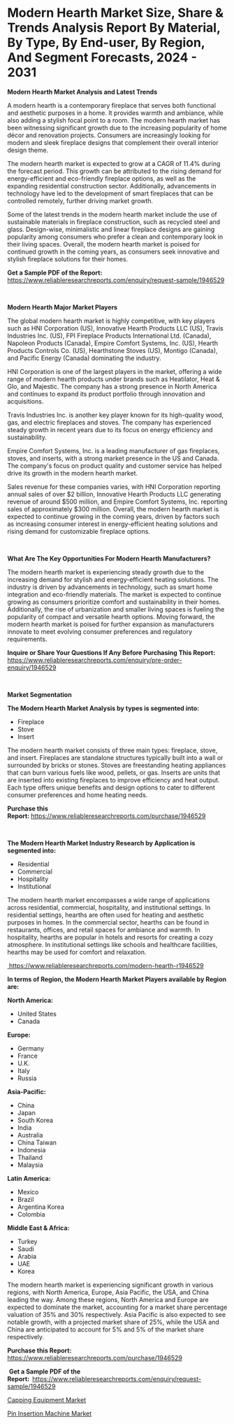 <p><h1>Modern Hearth Market Size, Share & Trends Analysis Report By Material, By Type, By End-user, By Region, And Segment Forecasts, 2024 - 2031</h1></p><p><strong>Modern Hearth Market Analysis and Latest Trends</strong></p>
<p><p>A modern hearth is a contemporary fireplace that serves both functional and aesthetic purposes in a home. It provides warmth and ambiance, while also adding a stylish focal point to a room. The modern hearth market has been witnessing significant growth due to the increasing popularity of home décor and renovation projects. Consumers are increasingly looking for modern and sleek fireplace designs that complement their overall interior design theme.</p><p>The modern hearth market is expected to grow at a CAGR of 11.4% during the forecast period. This growth can be attributed to the rising demand for energy-efficient and eco-friendly fireplace options, as well as the expanding residential construction sector. Additionally, advancements in technology have led to the development of smart fireplaces that can be controlled remotely, further driving market growth.</p><p>Some of the latest trends in the modern hearth market include the use of sustainable materials in fireplace construction, such as recycled steel and glass. Design-wise, minimalistic and linear fireplace designs are gaining popularity among consumers who prefer a clean and contemporary look in their living spaces. Overall, the modern hearth market is poised for continued growth in the coming years, as consumers seek innovative and stylish fireplace solutions for their homes.</p></p>
<p><strong>Get a Sample PDF of the Report:&nbsp;</strong> <a href="https://www.reliableresearchreports.com/enquiry/request-sample/1946529">https://www.reliableresearchreports.com/enquiry/request-sample/1946529</a></p>
<p>&nbsp;</p>
<p><strong>Modern Hearth Major Market Players</strong></p>
<p><p>The global modern hearth market is highly competitive, with key players such as HNI Corporation (US), Innovative Hearth Products LLC (US), Travis Industries Inc. (US), FPI Fireplace Products International Ltd. (Canada), Napoleon Products (Canada), Empire Comfort Systems, Inc. (US), Hearth Products Controls Co. (US), Hearthstone Stoves (US), Montigo (Canada), and Pacific Energy (Canada) dominating the industry.</p><p>HNI Corporation is one of the largest players in the market, offering a wide range of modern hearth products under brands such as Heatilator, Heat & Glo, and Majestic. The company has a strong presence in North America and continues to expand its product portfolio through innovation and acquisitions.</p><p>Travis Industries Inc. is another key player known for its high-quality wood, gas, and electric fireplaces and stoves. The company has experienced steady growth in recent years due to its focus on energy efficiency and sustainability.</p><p>Empire Comfort Systems, Inc. is a leading manufacturer of gas fireplaces, stoves, and inserts, with a strong market presence in the US and Canada. The company's focus on product quality and customer service has helped drive its growth in the modern hearth market.</p><p>Sales revenue for these companies varies, with HNI Corporation reporting annual sales of over $2 billion, Innovative Hearth Products LLC generating revenue of around $500 million, and Empire Comfort Systems, Inc. reporting sales of approximately $300 million. Overall, the modern hearth market is expected to continue growing in the coming years, driven by factors such as increasing consumer interest in energy-efficient heating solutions and rising demand for customizable fireplace options.</p></p>
<p>&nbsp;</p>
<p><strong>What Are The Key Opportunities For Modern Hearth Manufacturers?</strong></p>
<p><p>The modern hearth market is experiencing steady growth due to the increasing demand for stylish and energy-efficient heating solutions. The industry is driven by advancements in technology, such as smart home integration and eco-friendly materials. The market is expected to continue growing as consumers prioritize comfort and sustainability in their homes. Additionally, the rise of urbanization and smaller living spaces is fueling the popularity of compact and versatile hearth options. Moving forward, the modern hearth market is poised for further expansion as manufacturers innovate to meet evolving consumer preferences and regulatory requirements.</p></p>
<p><strong>Inquire or Share Your Questions If Any Before Purchasing This Report:</strong> <a href="https://www.reliableresearchreports.com/enquiry/pre-order-enquiry/1946529">https://www.reliableresearchreports.com/enquiry/pre-order-enquiry/1946529</a></p>
<p>&nbsp;</p>
<p><strong>Market Segmentation</strong></p>
<p><strong>The Modern Hearth Market Analysis by types is segmented into:</strong></p>
<p><ul><li>Fireplace</li><li>Stove</li><li>Insert</li></ul></p>
<p><p>The modern hearth market consists of three main types: fireplace, stove, and insert. Fireplaces are standalone structures typically built into a wall or surrounded by bricks or stones. Stoves are freestanding heating appliances that can burn various fuels like wood, pellets, or gas. Inserts are units that are inserted into existing fireplaces to improve efficiency and heat output. Each type offers unique benefits and design options to cater to different consumer preferences and home heating needs.</p></p>
<p><strong>Purchase this Report:&nbsp;</strong><a href="https://www.reliableresearchreports.com/purchase/1946529">https://www.reliableresearchreports.com/purchase/1946529</a></p>
<p>&nbsp;</p>
<p><strong>The Modern Hearth Market Industry Research by Application is segmented into:</strong></p>
<p><ul><li>Residential</li><li>Commercial</li><li>Hospitality</li><li>Institutional</li></ul></p>
<p><p>The modern hearth market encompasses a wide range of applications across residential, commercial, hospitality, and institutional settings. In residential settings, hearths are often used for heating and aesthetic purposes in homes. In the commercial sector, hearths can be found in restaurants, offices, and retail spaces for ambiance and warmth. In hospitality, hearths are popular in hotels and resorts for creating a cozy atmosphere. In institutional settings like schools and healthcare facilities, hearths may be used for comfort and relaxation.</p></p>
<p><a href="https://www.reliableresearchreports.com/modern-hearth-r1946529">&nbsp;https://www.reliableresearchreports.com/modern-hearth-r1946529</a></p>
<p><strong>In terms of Region, the Modern Hearth Market Players available by Region are:</strong></p>
<p>
    <p> <strong> North America: </strong>
        <ul>
            <li>United States</li>
            <li>Canada</li>
        </ul>
        </p> 
    <p> <strong> Europe: </strong>
        <ul>
            <li>Germany</li>
            <li>France</li>
            <li>U.K.</li>
            <li>Italy</li>
            <li>Russia</li>
        </ul>
        </p> 
    <p> <strong> Asia-Pacific: </strong>
        <ul>
            <li>China</li>
            <li>Japan</li>
            <li>South Korea</li>
            <li>India</li>
            <li>Australia</li>
            <li>China Taiwan</li>
            <li>Indonesia</li>
            <li>Thailand</li>
            <li>Malaysia</li>
        </ul>
        </p> 
    <p> <strong> Latin America: </strong>
        <ul>
            <li>Mexico</li>
            <li>Brazil</li>
            <li>Argentina Korea</li>
            <li>Colombia</li>
        </ul>
        </p> 
    <p> <strong> Middle East & Africa: </strong>
        <ul>
            <li>Turkey</li>
            <li>Saudi</li>
            <li>Arabia</li>
            <li>UAE</li>
            <li>Korea</li>
        </ul>
    </p>
    </p>
<p><p>The modern hearth market is experiencing significant growth in various regions, with North America, Europe, Asia Pacific, the USA, and China leading the way. Among these regions, North America and Europe are expected to dominate the market, accounting for a market share percentage valuation of 35% and 30% respectively. Asia Pacific is also expected to see notable growth, with a projected market share of 25%, while the USA and China are anticipated to account for 5% and 5% of the market share respectively.</p></p>
<p><strong>Purchase this Report: </strong><a href="https://www.reliableresearchreports.com/purchase/1946529">https://www.reliableresearchreports.com/purchase/1946529</a></p>
<p>&nbsp;<strong>Get a Sample PDF of the Report:&nbsp;&nbsp;</strong><a href="https://www.reliableresearchreports.com/enquiry/request-sample/1946529">https://www.reliableresearchreports.com/enquiry/request-sample/1946529</a></p>
<p><strong></strong></p>
<p><p><a href="https://github.com/adriannay56456/Market-Research-Report-List-1/blob/main/capping-equipment-market.md">Capping Equipment Market</a></p><p><a href="https://github.com/cobainhalbaru1/Market-Research-Report-List-1/blob/main/pin-insertion-machine-market.md">Pin Insertion Machine Market</a></p></p>